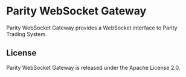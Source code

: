 Parity WebSocket Gateway
========================

Parity WebSocket Gateway provides a WebSocket interface to Parity Trading
System.


License
-------

Parity WebSocket Gateway is released under the Apache License 2.0.
